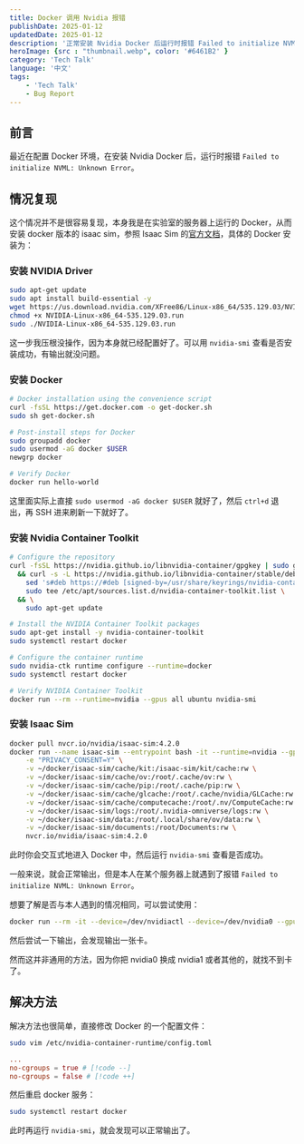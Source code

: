 ```yaml
---
title: Docker 调用 Nvidia 报错
publishDate: 2025-01-12
updatedDate: 2025-01-12
description: '正常安装 Nvidia Docker 后运行时报错 Failed to initialize NVML: Unknown Error。'
heroImage: {src : "thumbnail.webp", color: '#6461B2' }
category: 'Tech Talk'
language: '中文'
tags:
    - 'Tech Talk'
    - Bug Report
---
```


## 前言

最近在配置 Docker 环境，在安装 Nvidia Docker 后，运行时报错 `Failed to initialize NVML: Unknown Error`。

## 情况复现

这个情况并不是很容易复现，本身我是在实验室的服务器上运行的 Docker，从而安装 docker 版本的 isaac sim，参照 Isaac Sim 的[官方文档](https://docs.omniverse.nvidia.com/isaacsim/latest/installation/install_container.html)，具体的 Docker 安装为：

### 安装 NVIDIA Driver

```bash
sudo apt-get update
sudo apt install build-essential -y
wget https://us.download.nvidia.com/XFree86/Linux-x86_64/535.129.03/NVIDIA-Linux-x86_64-535.129.03.run
chmod +x NVIDIA-Linux-x86_64-535.129.03.run
sudo ./NVIDIA-Linux-x86_64-535.129.03.run
```

这一步我压根没操作，因为本身就已经配置好了。可以用 `nvidia-smi` 查看是否安装成功，有输出就没问题。

### 安装 Docker

```bash
# Docker installation using the convenience script
curl -fsSL https://get.docker.com -o get-docker.sh
sudo sh get-docker.sh

# Post-install steps for Docker
sudo groupadd docker
sudo usermod -aG docker $USER
newgrp docker

# Verify Docker
docker run hello-world
```

这里面实际上直接 `sudo usermod -aG docker $USER` 就好了，然后 `ctrl+d` 退出，再 SSH 进来刷新一下就好了。

### 安装 Nvidia Container Toolkit

```bash
# Configure the repository
curl -fsSL https://nvidia.github.io/libnvidia-container/gpgkey | sudo gpg --dearmor -o /usr/share/keyrings/nvidia-container-toolkit-keyring.gpg \
  && curl -s -L https://nvidia.github.io/libnvidia-container/stable/deb/nvidia-container-toolkit.list | \
    sed 's#deb https://#deb [signed-by=/usr/share/keyrings/nvidia-container-toolkit-keyring.gpg] https://#g' | \
    sudo tee /etc/apt/sources.list.d/nvidia-container-toolkit.list \
  && \
    sudo apt-get update

# Install the NVIDIA Container Toolkit packages
sudo apt-get install -y nvidia-container-toolkit
sudo systemctl restart docker

# Configure the container runtime
sudo nvidia-ctk runtime configure --runtime=docker
sudo systemctl restart docker

# Verify NVIDIA Container Toolkit
docker run --rm --runtime=nvidia --gpus all ubuntu nvidia-smi
```

### 安装 Isaac Sim

```bash
docker pull nvcr.io/nvidia/isaac-sim:4.2.0
docker run --name isaac-sim --entrypoint bash -it --runtime=nvidia --gpus all -e "ACCEPT_EULA=Y" --rm --network=host \
    -e "PRIVACY_CONSENT=Y" \
    -v ~/docker/isaac-sim/cache/kit:/isaac-sim/kit/cache:rw \
    -v ~/docker/isaac-sim/cache/ov:/root/.cache/ov:rw \
    -v ~/docker/isaac-sim/cache/pip:/root/.cache/pip:rw \
    -v ~/docker/isaac-sim/cache/glcache:/root/.cache/nvidia/GLCache:rw \
    -v ~/docker/isaac-sim/cache/computecache:/root/.nv/ComputeCache:rw \
    -v ~/docker/isaac-sim/logs:/root/.nvidia-omniverse/logs:rw \
    -v ~/docker/isaac-sim/data:/root/.local/share/ov/data:rw \
    -v ~/docker/isaac-sim/documents:/root/Documents:rw \
    nvcr.io/nvidia/isaac-sim:4.2.0
```

此时你会交互式地进入 Docker 中，然后运行 `nvidia-smi` 查看是否成功。

一般来说，就会正常输出，但是本人在某个服务器上就遇到了报错 `Failed to initialize NVML: Unknown Error`。

想要了解是否与本人遇到的情况相同，可以尝试使用：

```bash
docker run --rm -it --device=/dev/nvidiactl --device=/dev/nvidia0 --gpus all nvcr.io/nvidia/isaac-sim:4.2.0
```

然后尝试一下输出，会发现输出一张卡。

然而这并非通用的方法，因为你把 nvidia0 换成 nvidia1 或者其他的，就找不到卡了。

## 解决方法

解决方法也很简单，直接修改 Docker 的一个配置文件：

```bash
sudo vim /etc/nvidia-container-runtime/config.toml
```

```toml title="config.toml"
...
no-cgroups = true # [!code --]
no-cgroups = false # [!code ++]
```

然后重启 docker 服务：

```bash
sudo systemctl restart docker
```

此时再运行 `nvidia-smi`，就会发现可以正常输出了。
